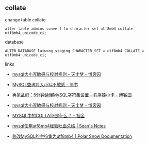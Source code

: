 ## collate 

change table collate

```
alter table admins convert to character set utf8mb4 collate utf8mb4_unicode_ci;
```

database

```
ALTER DATABASE laiwang_staging CHARACTER SET = utf8mb4 COLLATE = utf8mb4_unicode_ci;

```

links

- [mysql大小写敏感与校对规则 - 天士梦 - 博客园](https://www.cnblogs.com/cchust/p/3952821.html)
- [MySQL查询对大小写不敏感 - 简书](https://www.jianshu.com/p/408daf82ac71)
- [再见乱码：5分钟读懂MySQL字符集设置 - 程序猿小卡 - 博客园](https://www.cnblogs.com/chyingp/p/mysql-character-set-collation.html)
- [mysql大小写敏感与校对规则 - 天士梦 - 博客园](https://www.cnblogs.com/cchust/p/3952821.html)


- [MYSQL中的COLLATE是什么？ - 掘金](https://juejin.im/post/5bfe5cc36fb9a04a082161c2)
- [mysql使用utf8mb4经验吐血总结 | Sean's Notes](http://seanlook.com/2016/10/23/mysql-utf8mb4/)
- [修改MySQL的字符集为utf8mb4 | Polar Snow Documentation](https://docs.lvrui.io/2016/08/21/%E4%BF%AE%E6%94%B9MySQL%E7%9A%84%E5%AD%97%E7%AC%A6%E9%9B%86%E4%B8%BAutf8mb4/)


